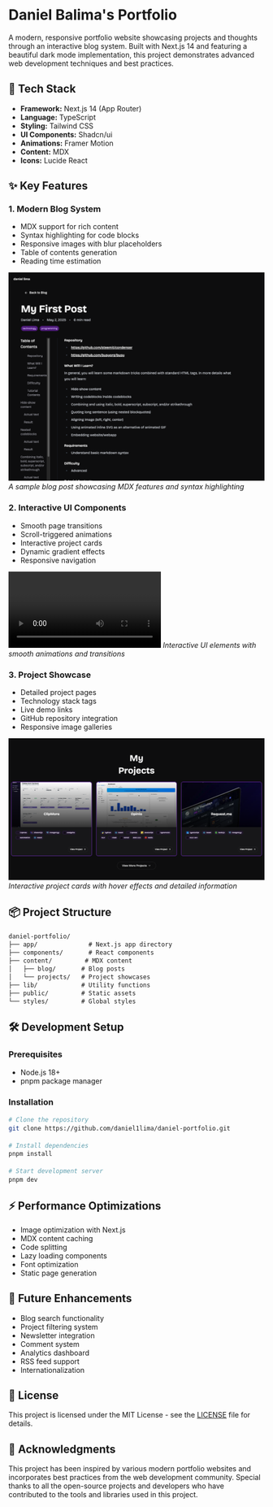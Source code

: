# Daniel Balima's Portfolio

A modern, responsive portfolio website showcasing projects and thoughts through an interactive blog system. Built with Next.js 14 and featuring a beautiful dark mode implementation, this project demonstrates advanced web development techniques and best practices.

## 🚀 Tech Stack

- **Framework:** Next.js 14 (App Router)
- **Language:** TypeScript
- **Styling:** Tailwind CSS
- **UI Components:** Shadcn/ui
- **Animations:** Framer Motion
- **Content:** MDX
- **Icons:** Lucide React

## ✨ Key Features

### 1. Modern Blog System
- MDX support for rich content
- Syntax highlighting for code blocks
- Responsive images with blur placeholders
- Table of contents generation
- Reading time estimation

![Blog Post Example](/public/images/projects/portfolio/blog.jpg)
*A sample blog post showcasing MDX features and syntax highlighting*

### 2. Interactive UI Components
- Smooth page transitions
- Scroll-triggered animations
- Interactive project cards
- Dynamic gradient effects
- Responsive navigation

![Interactive UI Elements](/public/images/projects/portfolio/interactions.mp4)
*Interactive UI elements with smooth animations and transitions*

### 3. Project Showcase
- Detailed project pages
- Technology stack tags
- Live demo links
- GitHub repository integration
- Responsive image galleries

![Project Showcase](/public/images/projects/portfolio/projects.jpg)
*Interactive project cards with hover effects and detailed information*

## 📦 Project Structure

```
daniel-portfolio/
├── app/              # Next.js app directory
├── components/       # React components
├── content/         # MDX content
│   ├── blog/       # Blog posts
│   └── projects/   # Project showcases
├── lib/            # Utility functions
├── public/         # Static assets
└── styles/         # Global styles
```

## 🛠️ Development Setup

### Prerequisites
- Node.js 18+
- pnpm package manager

### Installation
```bash
# Clone the repository
git clone https://github.com/daniel1lima/daniel-portfolio.git

# Install dependencies
pnpm install

# Start development server
pnpm dev
```

## ⚡ Performance Optimizations

- Image optimization with Next.js
- MDX content caching
- Code splitting
- Lazy loading components
- Font optimization
- Static page generation

## 🔮 Future Enhancements

- Blog search functionality
- Project filtering system
- Newsletter integration
- Comment system
- Analytics dashboard
- RSS feed support
- Internationalization

## 📝 License

This project is licensed under the MIT License - see the [LICENSE](LICENSE) file for details.

## 🙏 Acknowledgments

This project has been inspired by various modern portfolio websites and incorporates best practices from the web development community. Special thanks to all the open-source projects and developers who have contributed to the tools and libraries used in this project.

#
